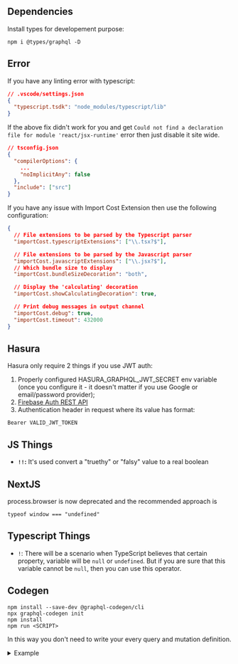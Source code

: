 ## Dependencies

Install types for developement purpose:

```
npm i @types/graphql -D
```

## Error

If you have any linting error with typescript:

```json
// .vscode/settings.json
{
  "typescript.tsdk": "node_modules/typescript/lib"
}
```

If the above fix didn't work for you and get `Could not find a declaration file for module 'react/jsx-runtime'` error then just disable it site wide.

```json
// tsconfig.json
{
  "compilerOptions": {
    ...
    "noImplicitAny": false
  },
  "include": ["src"]
}
```

If you have any issue with Import Cost Extension then use the following configuration:

```json
{
  // File extensions to be parsed by the Typescript parser
  "importCost.typescriptExtensions": ["\\.tsx?$"],

  // File extensions to be parsed by the Javascript parser
  "importCost.javascriptExtensions": ["\\.jsx?$"],
  // Which bundle size to display
  "importCost.bundleSizeDecoration": "both",

  // Display the 'calculating' decoration
  "importCost.showCalculatingDecoration": true,

  // Print debug messages in output channel
  "importCost.debug": true,
  "importCost.timeout": 432000
}
```

## Hasura

Hasura only require 2 things if you use JWT auth:

1. Properly configured HASURA_GRAPHQL_JWT_SECRET env variable (once you configure it - it doesn't matter if you use Google or email/password provider);
2. [Firebase Auth REST API](https://firebase.google.com/docs/reference/rest/auth#section-sign-in-with-oauth-credential)
3. Authentication header in request where its value has format:

```
Bearer VALID_JWT_TOKEN
```

## JS Things

- **`!!`:** It's used convert a "truethy" or "falsy" value to a real boolean

## NextJS

process.browser is now deprecated and the recommended approach is

```
typeof window === "undefined"
```

## Typescript Things

- `!`: There will be a scenario when TypeScript believes that certain property, variable will be `null` or `undefined`. But if you are sure that this variable cannot be `null`, then you can use this operator.

## Codegen

```
npm install --save-dev @graphql-codegen/cli
npx graphql-codegen init
npm install
npm run <SCRIPT>
```

In this way you don't need to write your every query and mutation definition.

<Details>
<summary>Example</summary>

Instead of:

```js
import { gql, useMutation } from "@apollo/client";

const SIGN_MUTATION = gql`
  mutation SignIn($username: String!, $password: String!) {
    login_user(credentials: { username: $username, password: $password }) {
      auth
      jwt
      message
    }
  }
`;

const [signin, { loading }] = useMutation(SIGN_MUTATION);
```

Use this:

```js
import { MutationResult } from "@apollo/client";
import {
  SignInMutation,
  SignInMutationVariables,
  useSignInMutation,
} from "../generated/graphql";

const [signin, { loading }] = useSignInMutation();
```

</Details>
